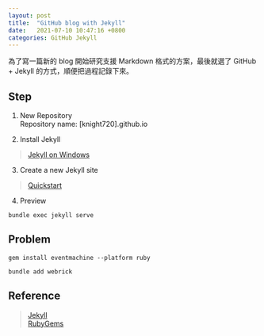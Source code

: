 ```yaml
---
layout: post
title:  "GitHub blog with Jekyll"
date:   2021-07-10 10:47:16 +0800
categories: GitHub Jekyll
---
```


為了寫一篇新的 blog 開始研究支援 Markdown 格式的方案，最後就選了 GitHub + Jekyll 的方式，順便把過程記錄下來。

## Step

1. New Repository  
Repository name: [knight720].github.io  

2. Install Jekyll  
> [Jekyll on Windows](https://jekyllrb.com/docs/installation/windows/)  

3. Create a new Jekyll site  
> [Quickstart](https://jekyllrb.com/docs/)  

4. Preview  
```
bundle exec jekyll serve
```

## Problem
```
gem install eventmachine --platform ruby
```

```
bundle add webrick
```

## Reference
> [Jekyll](https://jekyllrb.com/)  
> [RubyGems](https://rubygems.org/)